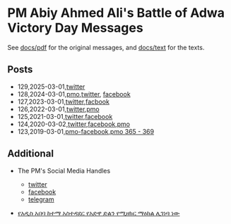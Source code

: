 # PM Abiy Ahmed Ali's Battle of Adwa Victory Day Messages

See [docs/pdf](./docs/pdf/) for the original messages, and [docs/text](./docs/text/) for the texts.


## Posts

- 129,2025-03-01,[twitter](https://x.com/AbiyAhmedAli/status/1895745053060173824)
- 128,2024-03-01,[pmo](https://www.pmo.gov.et/media/documents/Adwa_1281.pdf),[twitter](https://x.com/AbiyAhmedAli/status/1763566399203491856), [facebook](https://www.facebook.com/PMAbiyAhmedAli/posts/pfbid0iAXTUdoSnKzX78gRmuH8yTfXPZzNqEZLGKcwpEQZBZEEA1Csp7etsDrQwnzpz3VYl)
- 127,2023-03-01,[twitter](https://x.com/AbiyAhmedAli/status/1630849375957139457),[facbook](https://www.facebook.com/profile/100044183688553/search/?q=%E1%8B%A8%E1%8B%90%E1%8B%B5%E1%8B%8B%20%E1%8B%B5%E1%88%8D)
- 126,2022-03-01,[twitter](https://twitter.com/AbiyAhmedAli/status/1498656532472512521),[pmo](https://www.pmo.gov.et/media/documents/PM_Message_Adwa2014.pdf)
- 125,2021-03-01,[twitter](https://twitter.com/AbiyAhmedAli/status/1366281994116677632),[facebook](https://www.facebook.com/permalink.php?story_fbid=477523916995610&id=112704996810839)
- 124,2020-03-02,[twitter](https://twitter.com/AbiyAhmedAli/status/1234392251368984578),[facebook](https://www.facebook.com/permalink.php?story_fbid=192725205475484&id=112704996810839),[pmo](https://www.pmo.gov.et/media/documents/%E1%8C%A0%E1%89%85%E1%88%8B%E1%8B%AD_%E1%88%9A%E1%8A%92%E1%88%B5%E1%89%B5%E1%88%AD__%E1%8B%A8%E1%8B%90%E1%8B%B5%E1%8B%8B_%E1%8B%B5%E1%88%8D_%E1%88%98%E1%89%B3%E1%88%B0%E1%89%A2%E1%8B%AB_%E1%89%A0%E1%8B%93%E1%88%8D%E1%8A%95_%E1%89%A0%E1%89%B0%E1%88%98%E1%88%88%E1%8A%A8%E1%89%B0_%E1%88%88%E1%88%98%E1%88%8B%E1%8B%8D_%E1%8B%A8%E1%8A%A2%E1%89%B5%E1%8B%AE%E1%8C%B5%E1%8B%AB_%E1%88%95%E1%8B%9D%E1%89%A5_%E1%8B%AB%E1%88%B5%E1%89%B0%E1%88%8B%E1%88%88%E1%8D%89%E1%89%B5_%E1%88%98%E1%88%8D%E1%8A%A5%E1%8A%AD%E1%89%B5_.pdf)
- 123,2019-03-01,[pmo-facebook](https://www.facebook.com/PMOEthiopia/posts/pfbid0kxp4KoLYLVbH1hxiwv2jfAXkmx1SnGf49wjMWG8fuevmg2Si1Z6tv7B7fRSvBsPLl),[pmo 365 - 369](https://www.pmo.gov.et/media/other/megabit_to_megabit2011.pdf)


## Additional

- The PM's Social Media Handles

  - [twitter](https://twitter.com/AbiyAhmedAli)
  - [facebook](https://www.facebook.com/PMAbiyAhmedAli)
  - [telegram](https://t.me/s/AbiyAhmedAliofficial)

- [የአዲስ አበባ ከተማ አስተዳደር የአድዋ ድልን የሚዘክር ማዕከል ሊገነባ ነው](https://www.facebook.com/fanabroadcasting/posts/2210808852343175)
